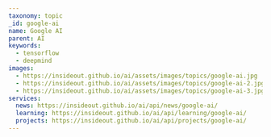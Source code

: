 ```yaml
---
taxonomy: topic
_id: google-ai
name: Google AI
parent: AI
keywords:
  - tensorflow
  - deepmind
images:
  - https://insideout.github.io/ai/assets/images/topics/google-ai.jpg
  - https://insideout.github.io/ai/assets/images/topics/google-ai-2.jpg
  - https://insideout.github.io/ai/assets/images/topics/google-ai-3.jpg
services:
  news: https://insideout.github.io/ai/api/news/google-ai/
  learning: https://insideout.github.io/ai/api/learning/google-ai/
  projects: https://insideout.github.io/ai/api/projects/google-ai/
---
```

